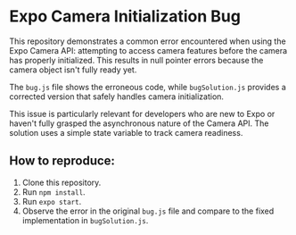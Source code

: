 # Expo Camera Initialization Bug

This repository demonstrates a common error encountered when using the Expo Camera API: attempting to access camera features before the camera has properly initialized.  This results in null pointer errors because the camera object isn't fully ready yet.

The `bug.js` file shows the erroneous code, while `bugSolution.js` provides a corrected version that safely handles camera initialization.

This issue is particularly relevant for developers who are new to Expo or haven't fully grasped the asynchronous nature of the Camera API.  The solution uses a simple state variable to track camera readiness.

## How to reproduce:
1. Clone this repository.
2. Run `npm install`.
3. Run `expo start`. 
4. Observe the error in the original `bug.js` file and compare to the fixed implementation in `bugSolution.js`.